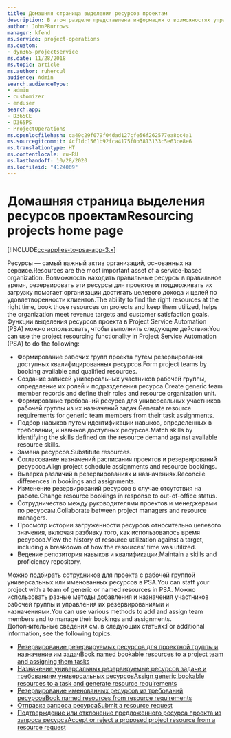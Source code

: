 ```yaml
---
title: Домашняя страница выделения ресурсов проектам
description: В этом разделе представлена информация о возможностях управления ресурсами в Project Service Automation (PSA) для Dynamics 365.
author: JohnPBurrows
manager: kfend
ms.service: project-operations
ms.custom:
- dyn365-projectservice
ms.date: 11/28/2018
ms.topic: article
ms.author: ruhercul
audience: Admin
search.audienceType:
- admin
- customizer
- enduser
search.app:
- D365CE
- D365PS
- ProjectOperations
ms.openlocfilehash: ca49c29f079f04dad127cfe56f262577ea8cc4a1
ms.sourcegitcommit: 4cf1dc1561b92fca4175f0b3813133c5e63ce8e6
ms.translationtype: HT
ms.contentlocale: ru-RU
ms.lasthandoff: 10/28/2020
ms.locfileid: "4124069"
---
```

# <a name="resourcing-projects-home-page"></a><span data-ttu-id="7688c-103">Домашняя страница выделения ресурсов проектам</span><span class="sxs-lookup"><span data-stu-id="7688c-103">Resourcing projects home page</span></span>

[!INCLUDE[cc-applies-to-psa-app-3.x](../includes/cc-applies-to-psa-app-3x.md)]

<span data-ttu-id="7688c-104">Ресурсы — самый важный актив организаций, основанных на сервисе.</span><span class="sxs-lookup"><span data-stu-id="7688c-104">Resources are the most important asset of a service-based organization.</span></span> <span data-ttu-id="7688c-105">Возможность находить правильные ресурсы в правильное время, резервировать эти ресурсы для проектов и поддерживать их загрузку помогает организации достигать целевого дохода и целей по удовлетворенности клиентов.</span><span class="sxs-lookup"><span data-stu-id="7688c-105">The ability to find the right resources at the right time, book those resources on projects and keep them utilized, helps the organization meet revenue targets and customer satisfaction goals.</span></span> <span data-ttu-id="7688c-106">Функции выделения ресурсов проекта в Project Service Automation (PSA) можно использовать, чтобы выполнить следующие действия:</span><span class="sxs-lookup"><span data-stu-id="7688c-106">You can use the project resourcing functionality in Project Service Automation (PSA) to do the following:</span></span>

- <span data-ttu-id="7688c-107">Формирование рабочих групп проекта путем резервирования доступных квалифицированных ресурсов.</span><span class="sxs-lookup"><span data-stu-id="7688c-107">Form project teams by booking available and qualified resources.</span></span>
- <span data-ttu-id="7688c-108">Создание записей универсальных участников рабочей группы, определение их ролей и подразделения ресурса.</span><span class="sxs-lookup"><span data-stu-id="7688c-108">Create generic team member records and define their roles and resource organization unit.</span></span>
- <span data-ttu-id="7688c-109">Формирование требований ресурса для универсальных участников рабочей группы из их назначений задач.</span><span class="sxs-lookup"><span data-stu-id="7688c-109">Generate resource requirements for generic team members from their task assignments.</span></span>
- <span data-ttu-id="7688c-110">Подбор навыков путем идентификации навыков, определенных в требовании, и навыков доступных ресурсов.</span><span class="sxs-lookup"><span data-stu-id="7688c-110">Match skills by identifying the skills defined on the resource demand against available resource skills.</span></span>
- <span data-ttu-id="7688c-111">Замена ресурсов.</span><span class="sxs-lookup"><span data-stu-id="7688c-111">Substitute resources.</span></span>
- <span data-ttu-id="7688c-112">Согласование назначений расписания проектов и резервирований ресурсов.</span><span class="sxs-lookup"><span data-stu-id="7688c-112">Align project schedule assignments and resource bookings.</span></span>
- <span data-ttu-id="7688c-113">Выверка различий в резервированиях и назначениях.</span><span class="sxs-lookup"><span data-stu-id="7688c-113">Reconcile differences in bookings and assignments.</span></span>
- <span data-ttu-id="7688c-114">Изменение резервирований ресурсов в случае отсутствия на работе.</span><span class="sxs-lookup"><span data-stu-id="7688c-114">Change resource bookings in response to out-of-office status.</span></span>
- <span data-ttu-id="7688c-115">Сотрудничество между руководителями проектов и менеджерами по ресурсам.</span><span class="sxs-lookup"><span data-stu-id="7688c-115">Collaborate between project managers and resource managers.</span></span>
- <span data-ttu-id="7688c-116">Просмотр истории загруженности ресурсов относительно целевого значения, включая разбивку того, как использовалось время ресурсов.</span><span class="sxs-lookup"><span data-stu-id="7688c-116">View the history of resource utilization against a target, including a breakdown of how the resources' time was utilized.</span></span>
- <span data-ttu-id="7688c-117">Ведение репозитория навыков и квалификации.</span><span class="sxs-lookup"><span data-stu-id="7688c-117">Maintain a skills and proficiency repository.</span></span>


<span data-ttu-id="7688c-118">Можно подбирать сотрудников для проекта с рабочей группой универсальных или именованных ресурсов в PSA.</span><span class="sxs-lookup"><span data-stu-id="7688c-118">You can staff your project with a team of generic or named resources in PSA.</span></span> <span data-ttu-id="7688c-119">Можно использовать разные методы добавления и назначения участников рабочей группы и управления их резервированиями и назначениями.</span><span class="sxs-lookup"><span data-stu-id="7688c-119">You can use various methods to add and assign team members and to manage their bookings and assignments.</span></span> <span data-ttu-id="7688c-120">Дополнительные сведения см. в следующих статьях:</span><span class="sxs-lookup"><span data-stu-id="7688c-120">For additional information, see the following topics:</span></span>

- [<span data-ttu-id="7688c-121">Резервирование резервируемых ресурсов для проектной группы и назначение им задач</span><span class="sxs-lookup"><span data-stu-id="7688c-121">Book named bookable resources to a project team and assigning them tasks</span></span>](assign-named-bookable-resource.md)
- [<span data-ttu-id="7688c-122">Назначение универсальных резервируемые ресурсов задаче и требованиям универсальных ресурсов</span><span class="sxs-lookup"><span data-stu-id="7688c-122">Assign generic bookable resources to a task and generate resource requirements</span></span>](assign-generic-bookable-resource.md)
- [<span data-ttu-id="7688c-123">Резервирование именованных ресурсов из требований ресурсов</span><span class="sxs-lookup"><span data-stu-id="7688c-123">Book named resources from resource requirements</span></span>](book-named-resource.md)
- [<span data-ttu-id="7688c-124">Отправка запроса ресурса</span><span class="sxs-lookup"><span data-stu-id="7688c-124">Submit a resource request</span></span>](submit-resource-request.md)
- [<span data-ttu-id="7688c-125">Подтверждение или отклонение предложенного ресурса проекта из запроса ресурса</span><span class="sxs-lookup"><span data-stu-id="7688c-125">Accept or reject a proposed project resource from a resource request</span></span>](accept-reject-proposed-resource.md)
